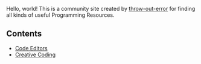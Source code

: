 Hello, world! This is a community site created by [throw-out-error](https://github.com/throw-out-error) for finding all kinds of useful Programming Resources.

## Contents

- [Code Editors](/editors)
- [Creative Coding](/creative-coding)
